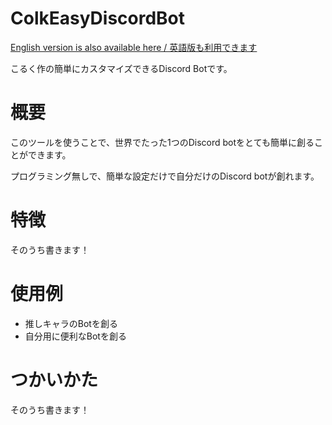 # ColkEasyDiscordBot
[English version is also available here / 英語版も利用できます](https://github.com/Colk-tech/ColkEasyDiscordBot/blob/master/README.md)

こるく作の簡単にカスタマイズできるDiscord Botです。

# 概要
このツールを使うことで、世界でたった1つのDiscord botをとても簡単に創ることができます。

プログラミング無しで、簡単な設定だけで自分だけのDiscord botが創れます。

# 特徴
そのうち書きます！

# 使用例
- 推しキャラのBotを創る
- 自分用に便利なBotを創る

# つかいかた
そのうち書きます！
